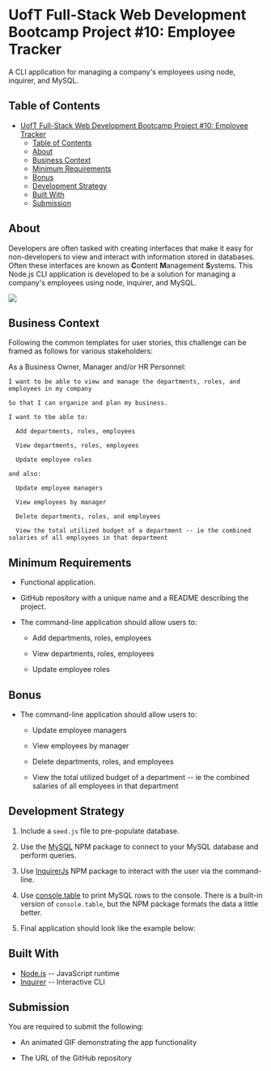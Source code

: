 
# UofT Full-Stack Web Development Bootcamp Project #10: Employee Tracker

A CLI application for managing a company's employees using node, inquirer, and MySQL.

## Table of Contents

- [UofT Full-Stack Web Development Bootcamp Project #10: Employee Tracker](#uoft-full-stack-web-development-bootcamp-project-10-employee-tracker)
  - [Table of Contents](#table-of-contents)
  - [About](#about)
  - [Business Context](#business-context)
  - [Minimum Requirements](#minimum-requirements)
  - [Bonus](#bonus)
  - [Development Strategy](#development-strategy)
  - [Built With](#built-with)
  - [Submission](#submission)

## About

Developers are often tasked with creating interfaces that make it easy for non-developers to view and interact with information stored in databases. Often these interfaces are known as **C**ontent **M**anagement **S**ystems. This Node.js CLI application is developed to be a solution for managing a company's employees using node, inquirer, and MySQL.

![](screenSho.gif)

## Business Context

Following the common templates for user stories, this challenge can be framed as follows for various stakeholders:

As a Business Owner, Manager and/or HR Personnel:

```
I want to be able to view and manage the departments, roles, and employees in my company

So that I can organize and plan my business.
```

```
I want to tbe able to:

  Add departments, roles, employees

  View departments, roles, employees

  Update employee roles

and also:

  Update employee managers

  View employees by manager

  Delete departments, roles, and employees

  View the total utilized budget of a department -- ie the combined salaries of all employees in that department
```

## Minimum Requirements

- Functional application.

- GitHub repository with a unique name and a README describing the project.

- The command-line application should allow users to:

  - Add departments, roles, employees

  - View departments, roles, employees

  - Update employee roles

## Bonus

- The command-line application should allow users to:

  - Update employee managers

  - View employees by manager

  - Delete departments, roles, and employees

  - View the total utilized budget of a department -- ie the combined salaries of all employees in that department

## Development Strategy

1. Include a `seed.js` file to pre-populate database.

2. Use the [MySQL](https://www.npmjs.com/package/mysql) NPM package to connect to your MySQL database and perform queries.

3. Use [InquirerJs](https://www.npmjs.com/package/inquirer/v/0.2.3) NPM package to interact with the user via the command-line.

4. Use [console.table](https://www.npmjs.com/package/console.table) to print MySQL rows to the console. There is a built-in version of `console.table`, but the NPM package formats the data a little better.

5. Final application should look like the example below:


## Built With

- [Node.js](https://nodejs.org/en/docs/) -- JavaScript runtime
- [Inquirer](https://www.npmjs.com/package/inquirer) -- Interactive CLI


## Submission

You are required to submit the following:

- An animated GIF demonstrating the app functionality

- The URL of the GitHub repository